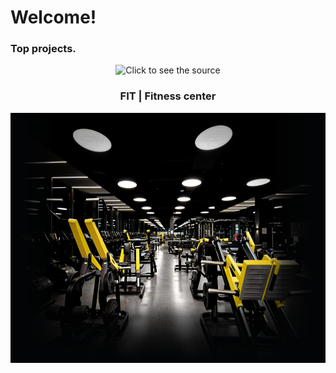 
# Welcome!

### Top projects.
<div align="center" width="100%" style="position: relative">
	<img src="git.svg" width="100%" height="400" alt="Click to see the source"> 
	<h3>FIT | Fitness center</h3>
	<img src="fit-img.png" width="100%" height="400" alt="FIT | Fitness center"> 
</div>


